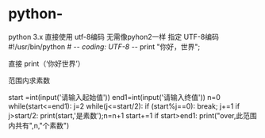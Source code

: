 # python-
python 3.x 直接使用 utf-8编码  无需像pyhon2一样 指定 UTF-8编码
        #!/usr/bin/python
        # -*- coding: UTF-8 -*-
        print "你好，世界";
        
直接     print（‘你好世界’）

范围内求素数


start =int(input('请输入起始值'))
end1=int(input('请输入终值'))
n=0
while(start<=end1):
    j=2
    while(j<=start/2):
        if (start%j==0): break;
        j+=1
    if j>start/2:  print(start,'是素数');n=n+1
    start+=1
if start>end1:
    print("over,此范围内共有",n,"个素数")


